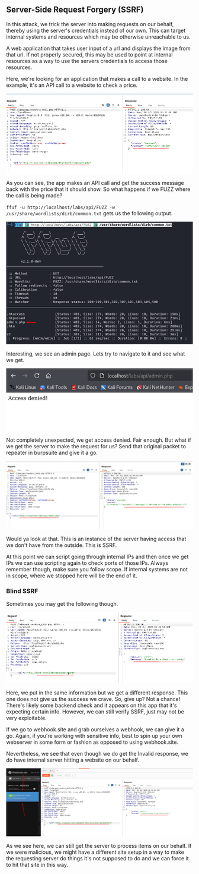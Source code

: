 ## Server-Side Request Forgery (SSRF)

In this attack, we trick the server into making requests on our behalf, thereby using the server's credentials instead of our own.  This can target internal systems and resources which may be otherwise unreachable to us.

A web application that takes user input of a url and displays the image from that url.  If not properly secured, this may be used to point at internal resources as a way to use the servers credentials to access those resources.

Here, we're looking for an application that makes a call to a website.  In the example, it's an API call to a website to check a price.

![ScreenShot9.png](Images/ScreenShot9.png)

As you can see, the app makes an API call and get the success message back with the price that it should show.  So what happens if we FUZZ where the call is being made?

`ffuf -u http://localhost/labs/api/FUZZ -w /usr/share/wordlists/dirb/common.txt` gets us the following output.

![ScreenShot10.png](Images/ScreenShot10.png)

Interesting, we see an admin page.  Lets try to navigate to it and see what we get.

![ScreenShot11.png](Images/ScreenShot11.png)

Not completely unexpected, we get access denied.  Fair enough.  But what if we get the server to make the request for us?  Send that original packet to repeater in burpsuite and give it a go.

![ScreenShot12.png](Images/ScreenShot12.png)

Would ya look at that.  This is an instance of the server having access that we don't have from the outside.  This is SSRF.

At this point we can script going through internal IPs and then once we get IPs we can use scripting again to check ports of those IPs.  Always remember though, make sure you follow scope.  If internal systems are not in scope, where we stopped here will be the end of it.

### Blind SSRF

Sometimes you may get the following though.

![ScreenShot13.png](Images/ScreenShot13.png)

Here, we put in the same information but we get a different response.  This one does not give us the success we crave.  So, give up?  Not a chance!  There's likely some backend check and it appears on this app that it's expecting certain info.  However, we can still verify SSRF, just may not be very exploitable.

If we go to webhook.site and grab ourselves a webhook, we can give it a go.  Again, if you're working with sensitive info, best to spin up your own webserver in some form or fashion as opposed to using webhook.site.

Nevertheless, we see that even though we do get the Invalid response, we do have internal server hitting a website on our behalf.

![ScreenShot14.png](Images/ScreenShot14.png)

As we see here, we can still get the server to process items on our behalf.  If we were malicious, we might have a different site setup in a way to make the requesting server do things it's not supposed to do and we can force it to hit that site in this way.